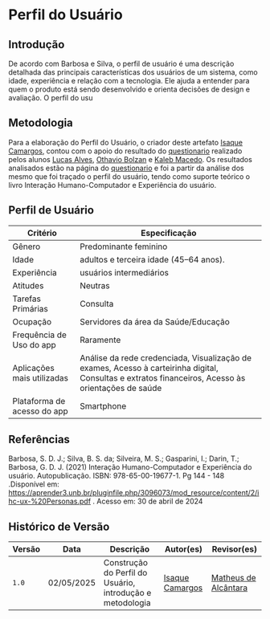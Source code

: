# Perfil do Usuário 

## Introdução 

De acordo com Barbosa e Silva, o perfil de usuário é uma descrição detalhada das principais características dos usuários de um sistema, como idade, experiência e relação com a tecnologia. Ele ajuda a entender para quem o produto está sendo desenvolvido e orienta decisões de design e avaliação. O perfil do usu

## Metodologia

Para a elaboração do Perfil do Usuário, o criador deste artefato [Isaque Camargos](https://github.com/isaqzin), contou com o apoio do resultado do [questionario](/elicitacao/tecnicas/questionario/) realizado pelos alunos [Lucas Alves](https://github.com/LucasAlves71), [Othavio Bolzan](https://github.com/bolzanMGB) e [Kaleb Macedo](https://github.com/kalebmacedo). Os resultados analisados estão na página do [questionario](/elicitacao/tecnicas/questionario/) e foi a partir da análise dos mesmo que foi traçado o perfil do usuário, tendo como suporte teórico o livro Interação Humano-Computador e Experiência do usuário. 

## Perfil de Usuário 

| Critério              | Especificação                           |
|-----------------------|-------------------------------------------------------------------------|
|Gênero             | Predominante feminino|
| Idade             |  adultos e terceira idade (45–64 anos). |
| Experiência       | usuários intermediários |
| Atitudes          | Neutras |
| Tarefas Primárias | Consulta  |
| Ocupação | Servidores da área da Saúde/Educação  |
|Frequência de Uso do app| Raramente|
|Aplicações mais utilizadas| Análise da rede credenciada, Visualização de exames, Acesso à carteirinha digital, Consultas e extratos financeiros, Acesso às orientações de saúde |
|Plataforma de acesso do app| Smartphone |


## Referências

Barbosa, S. D. J.; Silva, B. S. da; Silveira, M. S.; Gasparini, I.; Darin, T.; Barbosa, G. D. J. (2021) Interação Humano-Computador e Experiência do usuário. Autopublicação. ISBN: 978-65-00-19677-1. Pg 144 - 148 .Disponível em: https://aprender3.unb.br/pluginfile.php/3096073/mod_resource/content/2/ihc-ux-%20Personas.pdf . Acesso em: 30 de abril de 2024 

## Histórico de Versão

| Versão | Data          | Descrição                          | Autor(es)     |  Revisor(es)  |
| ------ | ------------- | ---------------------------------- | ------------- | ------------- |
| `1.0`  |  02/05/2025 |  Construção do Perfil do Usuário, introdução e metodologia | [Isaque Camargos](https://github.com/isaqzin)  | [Matheus de Alcântara](https://github.com/matheusdealcantara) |